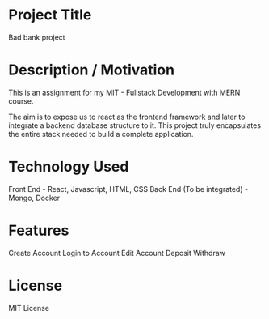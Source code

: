 # Project Title

Bad bank project

# Description / Motivation

This is an assignment for my MIT - Fullstack Development with MERN course.

The aim is to expose us to react as the frontend framework and later to integrate a backend database structure to it. This project truly encapsulates the entire stack needed to build a complete application.

# Technology Used

Front End - React, Javascript, HTML, CSS
Back End (To be integrated) - Mongo, Docker

# Features

Create Account
Login to Account
Edit Account
Deposit
Withdraw

# License

MIT License
